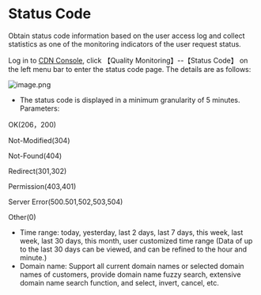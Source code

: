 # **Status Code**

Obtain status code information based on the user access log and collect statistics as one of the monitoring indicators of the user request status.

Log in to [CDN Console](https://cdn-console.jdcloud.com/statuscode), click 【Quality Monitoring】--【Status Code】 on the left menu bar to enter the status code page. The details are as follows:

![image.png](https://img1.jcloudcs.com/cms/30ba8afb-1831-4920-b69e-252470d64ad520180119140545.png)

- The status code is displayed in a minimum granularity of 5 minutes. Parameters:

OK(206，200)

Not-Modified(304)

Not-Found(404)

Redirect(301,302)

Permission(403,401)

Server Error(500.501,502,503,504)

Other(0)

- Time range: today, yesterday, last 2 days, last 7 days, this week, last week, last 30 days, this month, user customized time range (Data of up to the last 30 days can be viewed, and can be refined to the hour and minute.)
- Domain name: Support all current domain names or selected domain names of customers, provide domain name fuzzy search, extensive domain name search function, and select, invert, cancel, etc.